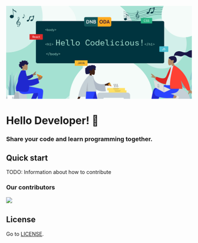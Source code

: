 
![Hello Codelicious](assets/hello-codelicious.jpg)

# Hello Developer! :raised_hands:
 
### Share your code and learn programming together.

## Quick start

TODO: Information about how to contribute

### Our contributors

<a href="https://github.com/Codelicious-Oda-x-DNB/codelicious-event-tasks/graphs/contributors">
  <img src="https://contrib.rocks/image?repo=Codelicious-Oda-x-DNB/codelicious-event-tasks" />
</a>

## License

Go to [LICENSE](https://github.com/Codelicious-Oda-x-DNB/codelicious-event-tasks/blob/main/LICENSE).